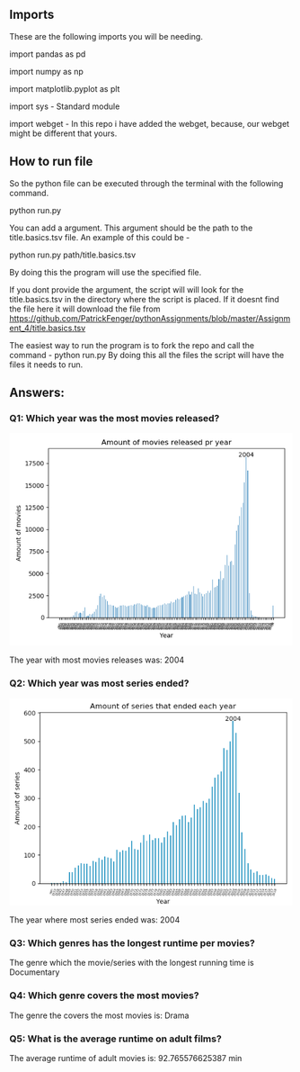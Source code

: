 
## Imports

These are the following imports you will be needing.

import pandas as pd

import numpy as np

import matplotlib.pyplot as plt

import sys - Standard module

import webget - In this repo i have added the webget, because, our webget might be different that yours.

## How to run file
So the python file can be executed through the terminal with the following command.

python run.py

You can add a argument. This argument should be the path to the title.basics.tsv file.
An example of this could be - 

python run.py path/title.basics.tsv

By doing this the program will use the specified file.

If you dont provide the argument, the script will will look for the title.basics.tsv in the directory where the script is placed. If it doesnt find the file here it will download the file from https://github.com/PatrickFenger/pythonAssignments/blob/master/Assignment_4/title.basics.tsv

The easiest way to run the program is to fork the repo and call the command - python run.py
By doing this all the files the script will have the files it needs to run.

## Answers:
### Q1: Which year was the most movies released?
![alt text](https://github.com/PatrickFenger/pythonAssignments/blob/master/Assignment_4/Figure_1.png)

The year with most movies releases was:  2004

### Q2: Which year was most series ended?
![alt text](https://github.com/PatrickFenger/pythonAssignments/blob/master/Assignment_4/figur_2.png)

The year where most series ended was:  2004

### Q3: Which genres has the longest runtime per movies?

The genre which the movie/series with the longest running time is  Documentary

### Q4: Which genre covers the most movies?

The genre the covers the most movies is:  Drama

### Q5: What is the average runtime on adult films?

The average runtime of adult movies is:  92.765576625387 min

